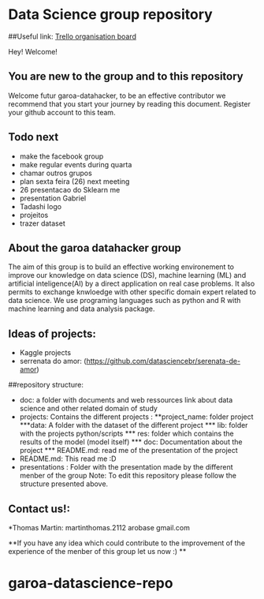 # Data Science group repository


##Useful link:
[Trello organisation board](https://trello.com/b/BWwwCE8D/garoa-datascience)

Hey! Welcome!

## You are new to the group and to this repository
Welcome futur garoa-datahacker, to be an effective contributor we recommend that you start your journey by reading this document.
Register your github account to this team.


## Todo next
* make the facebook group 
* make regular events during quarta
* chamar outros grupos
* plan sexta feira (26) next meeting
* 26 presentacao do Sklearn me
* presentation Gabriel
* Tadashi logo
* projeitos 
* trazer dataset


## About the garoa datahacker group
The aim of this group is to build an effective working environement to improve our knowledge on data science (DS), machine learning (ML) and artificial inteligence(AI) by a direct application on real case problems. It also permits to exchange knwloedge with other specific domain expert related to data science. We use programing languages such as python and R with machine learning and data analysis package.

## Ideas of projects:
* Kaggle projects
* serrenata do amor: (https://github.com/datasciencebr/serenata-de-amor)

##repository structure:
* doc: a folder with documents and web ressources link about data science and other related domain of study 
* projects: Contains the different projects :
**project_name: folder project
***data: A folder with the dataset of the different project
*** lib: folder with the projects python/scripts
*** res: folder which contains the results of the model (model itself)
*** doc: Documentation about the project
*** README.md: read me of the presentation of the project
* README.md: This read me :D
* presentations : Folder with the presentation made by the different menber of the group
Note: To edit this repository please follow the structure presented above.

## Contact us!:
*Thomas Martin: martinthomas.2112 arobase gmail.com

**If you have any idea which could contribute to the improvement of the experience of the menber of this group let us now :) **
# garoa-datascience-repo
